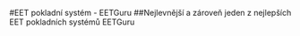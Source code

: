 #EET pokladní systém - EETGuru
##Nejlevnější a zároveň jeden z nejlepších EET pokladních systémů EETGuru
